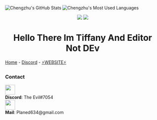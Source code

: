 <span>
  <img align="center" src="https://github-readme-stats.vercel.app/api?username=c3duan&show_icons=true&count_private=true&include_all_commits=true&hide=contribs&bg_color=30,5A585A,090947&title_color=20A4F3&text_color=20A4F3&icon_color=BC6F03" alt="Chengzhu's GitHub Stats" />
  <img align="center" src="https://github-readme-stats.vercel.app/api/top-langs/?username=c3duan&layout=compact&langs_count=12&&hide=jupyter notebook,html,css,scss&theme=nightowl" alt="Chengzhu's Most Used Languages" />
</span>

<p align="center">
  <img src="https://github-readme-stats.vercel.app/api?username=Selinvictor&show_icons=true&count_private=true&include_all_commits=true&hide_border=true"/>
  <img src="https://github-readme-stats.vercel.app/api/top-langs/?username=Selinvictor&layout=compact&count_private=true&include_all_commits=true&hide_border=true&langs_count=10"/>
</p>

<h1 align="center">Hello There Im Tiffany And Editor Not DEv</h1>


<div class="topnav">
  <a href="https://github.com/mrveiky" class="active">Home</a> -
  <a href="https://discord.gg/9VEdp3dekR">Discord</a> -
  <a href="https://gawhary1212.wixsite.com/fsociety">⚡WEBSITE⚡</a>
</div>




### Contact

<p>
  <img src="https://media1.tenor.com/images/e22311fcf246733dedad626fc21cb52e/tenor.gif?itemid=10669127" width="32" /> <br />
  <b>Discord</b>: The Evil#7054 <br/>
  <img src="https://icongr.am/fontawesome/envelope-o.svg?size=32&color=2198c0" width="32" /> <br />
  <b>Mail</b>: Planed634@gmail.com<br/>
</p>


